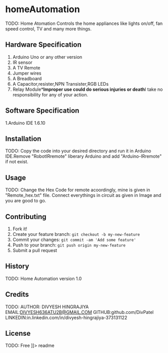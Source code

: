 # homeAutomation
<snippet>
  <content><![CDATA[
# ${1:HOME AUTOMATION}

TODO: Home Atomation Controls the home appliances like lights on/off, fan speed control, TV and many more things.

## Hardware Specification

1. Arduino Uno or any other version
2. IR sensor
3. A TV Remote
4. Jumper wires
5. A Breadboard
6. A Capacitor,resister,NPN Transister,RGB LEDs
7. Relay Module***Improper use could do serious injuries or death**I take no responsibility for any of your action.

## Software Specification

1.Arduino IDE 1.6.10

## Installation

TODO: Copy the code into your desired directory and run it in Arduino IDE.Remove "RobotIRremote" liberary Arduino and add "Arduino-IRremote" if not exist.

## Usage

TODO: Change the Hex Code for remote acoordingly, mine is given in "Remote_hex.txt" file. Connect everythings in circuit as given in Image and you are good to go.

## Contributing
1. Fork it!
2. Create your feature branch: `git checkout -b my-new-feature`
3. Commit your changes: `git commit -am 'Add some feature'`
4. Push to your branch: `git push origin my-new-feature`
5. Submit a pull request

## History

TODO: Home Automation version 1.0

## Credits

TODO: AUTHOR: DIVYESH HINGRAJIYA
EMAIL:DIVYESH636ATU2B@GMAIL.COM
GITHUB:github.com/DivPatel
LINKEDIN:in.linkedin.com/in/divyesh-hingrajiya-373131122

## License

TODO: Free
]]></content>
  <tabTrigger>readme</tabTrigger>
</snippet>